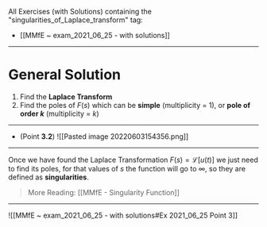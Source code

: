 All Exercises (with Solutions) containing the "singularities_of_Laplace_transform" tag:
- [[MMfE ~ exam_2021_06_25 - with solutions]]

---
# General Solution
1. Find the **Laplace Transform**
2. Find the poles of $F(s)$ which can be **simple** (multiplicity = 1), or **pole of order $k$** (multiplicity = $k$) 

---
- (Point **3.2**)
![[Pasted image 20220603154356.png]]

---
Once we have found the Laplace Transformation $F(s) = \mathcal{L}[u(t)]$ we just need to find its poles, for that values of $s$ the function will go to $\infty$, so they are defined as **singularities**.

> More Reading: [[MMfE - Singularity Function]]

---
![[MMfE ~ exam_2021_06_25 - with solutions#Ex 2021_06_25 Point 3]]